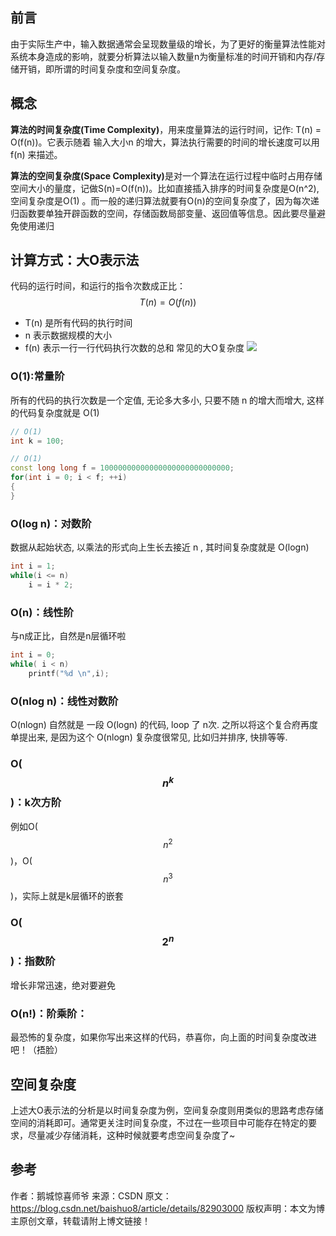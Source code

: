 ## 前言
由于实际生产中，输入数据通常会呈现数量级的增长，为了更好的衡量算法性能对系统本身造成的影响，就要分析算法以输入数量n为衡量标准的时间开销和内存/存储开销，即所谓的时间复杂度和空间复杂度。
## 概念
<b>算法的时间复杂度(Time Complexity)</b>，用来度量算法的运行时间，记作: T(n) = O(f(n))。它表示随着 输入大小n 的增大，算法执行需要的时间的增长速度可以用 f(n) 来描述。

<b>算法的空间复杂度(Space Complexity)</b>是对一个算法在运行过程中临时占用存储空间大小的量度，记做S(n)=O(f(n))。比如直接插入排序的时间复杂度是O(n^2),空间复杂度是O(1) 。而一般的递归算法就要有O(n)的空间复杂度了，因为每次递归函数要单独开辟函数的空间，存储函数局部变量、返回值等信息。因此要尽量避免使用递归
## 计算方式：大O表示法
代码的运行时间，和运行的指令次数成正比：
$$
T(n)=O(f(n))
$$
+ T(n) 是所有代码的执行时间
+ n 表示数据规模的大小
+ f(n) 表示一行一行代码执行次数的总和
常见的大O复杂度
![](https://img-blog.csdn.net/20180906083513784?)
### O(1):常量阶
所有的代码的执行次数是一个定值, 无论多大多小, 只要不随 n 的增大而增大, 这样的代码复杂度就是 O(1)
```c++
// O(1)
int k = 100;

// O(1)
const long long f = 10000000000000000000000000000;
for(int i = 0; i < f; ++i)
{
}
```
### O(log n)：对数阶
数据从起始状态, 以乘法的形式向上生长去接近 n , 其时间复杂度就是 O(logn)
```c++
int i = 1;
while(i <= n)
	i = i * 2;
```

### O(n)：线性阶
与n成正比，自然是n层循环啦
```c++
int i = 0;
while( i < n)
	printf("%d \n",i);
```

### O(nlog n)：线性对数阶
O(nlogn) 自然就是 一段 O(logn) 的代码, loop 了 n次. 之所以将这个复合府再度单提出来, 是因为这个 O(nlogn) 复杂度很常见, 比如归并排序, 快排等等.

### O($$n^k$$)：k次方阶
例如O($$n^2$$)，O($$n^3$$)，实际上就是k层循环的嵌套

### O($$2^n$$)：指数阶
增长非常迅速，绝对要避免

### O(n!)：阶乘阶：
最恐怖的复杂度，如果你写出来这样的代码，恭喜你，向上面的时间复杂度改进吧！（捂脸）

## 空间复杂度
上述大O表示法的分析是以时间复杂度为例，空间复杂度则用类似的思路考虑存储空间的消耗即可。通常更关注时间复杂度，不过在一些项目中可能存在特定的要求，尽量减少存储消耗，这种时候就要考虑空间复杂度了~

## 参考 
作者：鹅城惊喜师爷 
来源：CSDN 
原文：https://blog.csdn.net/baishuo8/article/details/82903000 
版权声明：本文为博主原创文章，转载请附上博文链接！
